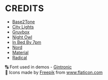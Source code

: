 <h1 style="border-bottom: none; letter-spacing: 1px; text-transform: uppercase";>Credits</h1>

- [Base2Tone](https://marketplace.visualstudio.com/items?itemName=Atelierbram.base2tone-vscode-themes)
- [City Lights](https://marketplace.visualstudio.com/items?itemName=Yummygum.city-lights-theme)
- [Gruvbox](https://github.com/jdinhify/vscode-theme-gruvbox)
- [Night Owl](https://marketplace.visualstudio.com/items?itemName=sdras.night-owl)
- [In Bed By 7pm](https://marketplace.visualstudio.com/items?itemName=sdras.inbedby7pm)
- [Nord](https://marketplace.visualstudio.com/items?itemName=arcticicestudio.nord-visual-studio-code)
- [Material](https://github.com/material-theme/vsc-material-theme)
- [Radical](https://marketplace.visualstudio.com/items?itemName=dhedgecock.radical-vscode)

🔠 Font used in demos - [Gintronic](https://bboxtype.com/typefaces/Gintronic/#!layout=specimen)
<br>
🌸 Icons made by <a href="https://www.flaticon.com/authors/freepik" title="Freepik">Freepik</a> from <a href="https://www.flaticon.com/" title="Flaticon"> www.flaticon.com</a>
